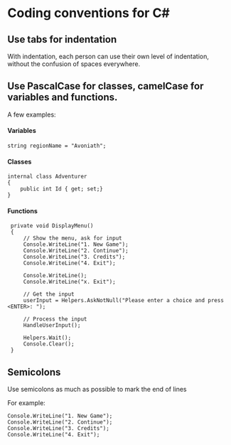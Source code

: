 # Coding conventions for C#

## Use tabs for indentation 
With indentation, each person can use their own level of indentation, without the confusion of spaces everywhere.

## Use PascalCase for classes, camelCase for variables and functions.
A few examples:

#### Variables
```
string regionName = "Avoniath";
```

#### Classes
```
internal class Adventurer 
{
    public int Id { get; set;}
}
```

#### Functions
```
 private void DisplayMenu()
 {
     // Show the menu, ask for input
     Console.WriteLine("1. New Game");
     Console.WriteLine("2. Continue");
     Console.WriteLine("3. Credits");
     Console.WriteLine("4. Exit");

     Console.WriteLine();
     Console.WriteLine("x. Exit");

     // Get the input
     userInput = Helpers.AskNotNull("Please enter a choice and press <ENTER>: ");

     // Process the input
     HandleUserInput();

     Helpers.Wait();
     Console.Clear();
 }
```

## Semicolons
Use semicolons as much as possible to mark the end of lines

For example:
```
Console.WriteLine("1. New Game");
Console.WriteLine("2. Continue");
Console.WriteLine("3. Credits");
Console.WriteLine("4. Exit");
```